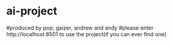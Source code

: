 # ai-project
#produced by pop, gaizer, andrew and andy
#please enter http://localhost:8501 to use the project(if you can ever find one)
